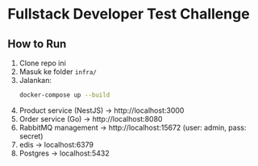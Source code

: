 # Fullstack Developer Test Challenge

## How to Run
1. Clone repo ini
2. Masuk ke folder `infra/`
3. Jalankan:
   ```bash
   docker-compose up --build
4. Product service (NestJS) → http://localhost:3000
5. Order service (Go) → http://localhost:8080
6. RabbitMQ management → http://localhost:15672 (user: admin, pass: secret)
7. edis → localhost:6379
8. Postgres → localhost:5432